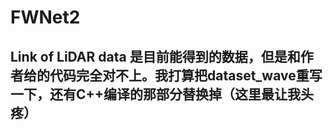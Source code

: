 # FWNet2
## Link of LiDAR data  是目前能得到的数据，但是和作者给的代码完全对不上。我打算把dataset_wave重写一下，还有C++编译的那部分替换掉（这里最让我头疼）
